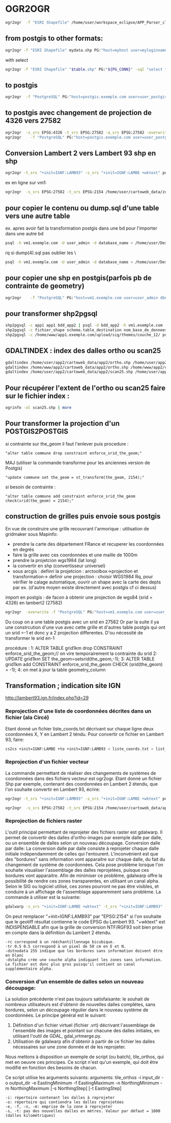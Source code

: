 # OGR2OGR
```bash
ogr2ogr  -f "ESRI Shapefile" /home/user/workspace_eclipse/APP_Parser_client/SHP/ /home/user/workspace_eclipse/APP_Parser_client/GML/all_wirma.gml
```

## from postgis to other formats:
```bash
ogr2ogr -f "ESRI Shapefile" mydata.shp PG:"host=myhost user=myloginname dbname=mydbname password=mypassword" "mytable"
```
with select
```bash
ogr2ogr -f "ESRI Shapefile" "$table.shp" PG:"${PG_CONN}" -sql "select * from public.$table where site like '83%'"
```
## to postgis
```bash
ogr2ogr  -f "PostgreSQL" PG:"host=postgis.exemple.com user=user_postgis dbname=bdd_pnrbsn2 password=XXXXXX" file_name.dgn
```

## to postgis avec changement de projection de 4326 vers 27582
```bash
ogr2ogr  -s_srs EPSG:4326 -t_srs EPSG:27582 -a_srs EPSG:27582 -overwrite -f "PostgreSQL" PG:"host=vm1.exemple.com user=user_admin dbname=database_name password=XXXXXX" z_wwwroot/cartoweb_data/grille1km_region.shp -nln grid1km
ogr2ogr    -f "PostgreSQL" PG:"host=postgis.exemple.com user=user_postgis dbname=bdd_pnrbsn password=XXXXXX" ../z_wwwroot/mapserver//upload/sig/themes/couche_27/fichiers_dgn/enq2115.dgn -nln 112
```

## Conversion Lambert 2 vers Lambert 93 shp en shp
```bash
ogr2ogr -t_srs "+init=IGNF:LAMB93" -s_srs "+init=IGNF:LAMBE +wktext" polygones_L93.shp polygones_L2E.shp
```
ex en ligne sur vm1:
```bash
ogr2ogr  -s_srs EPSG:27582 -t_srs EPSG:2154 /home/user/cartoweb_data/zone_viti_93.shp /home/user/cartoweb_data/zone_viti.shp
```

## pour copier le contenu ou dump.sql d'une table vers une autre table
ex. apres avoir fait la transformation postgis dans une bd pour l'importer dans une autre bd
```bash
psql -h vm1.exemple.com -U user_admin -d database_name < /home/user/Desktop/dump.sql
```
rq si dump(4).sql pas oublier les \
```bash
psql -h vm1.exemple.com -U user_admin -d database_name < /home/user/Desktop/dump\(4\).sql
```

## pour copier une shp en postgis(parfois pb de contrainte de geometry)
```bash
ogr2ogr    -f "PostgreSQL" PG:"host=vm1.exemple.com user=user_admin dbname=bdd_app2 password=XXXXXX" /mnt/share1/user/cartoweb_data/app2/communes_parc.shp -nln pnrlat.matable
```

## pour transformer shp2pgsql
```bash
shp2pgsql -c app1 app1 bdd_app2 | psql -d bdd_app2 -h vm1.exemple.com -u user_admin
shp2pgsql -c fichier_shape schema.table_destination nom_base_de_donnees | psql -d nom_base_de_donnees -h url hote -U nom_utilisateur
shp2pgsql -c /home/www/app1.exemple.com/upload/sig/themes/couche_12/ public.lyr32 bdd_app1| psql -d bdd_app1 -h localhost -U user_app1
```

## GDALTINDEX : index des dalles ortho ou scan25
```bash
gdaltindex /home/user/app2/cartoweb_data/app2/ortho.shp /home/user/app2/cartoweb_data/app2/ORTHO/*.ecw
gdaltindex /home/www/app2/cartoweb_data/app2/ortho.shp /home/www/app2/cartoweb_data/app2/ORTHO/*.ecw
gdaltindex /home/user/app2/cartoweb_data/app2/scan25.shp /home/user/app2/cartoweb_data/app2/SCAN25/*.TIF
```

## Pour récupérer l'extent de l'ortho ou scan25 faire sur le fichier index :
```bash
ogrinfo -al scan25.shp | more
```

## Pour transformer la projection d'un POSTGIS2POSTGIS
si contrainte sur the_geom il faut l'enlever puis procedure :
```mysql
"alter table commune drop constraint enforce_srid_the_geom;"
```
MAJ (utiliser la commande transforme pour les anciennes version de Postgis)
```mysql
"update commune set the_geom = st_transform(the_geom, 2154);"
```
si besoin de contrainte :
```mysql
"alter table commune add constraint enforce_srid_the_geom check(srid(the_geom) = 2154);"
```

## construction de grilles puis envoie sous postgis
En vue de construire une grille recouvrant l'armorique :
utilisation de gridmaker sous Mapinfo:
- prendre la carte des département FRance et recuperer les coordonnées en degrés
- faire la grille avec ces coordonnées et une maille de 1000m
- prendre la projetcion wgs1984 (lat long)
- la convertir en shp (convertisseur universel)
- sous arcgis : definri la projetcion : arctoolbox->projection et transformation-> definir une projection : choisir WGS1984
Rq, pour vérifier le calage automatique, ouvrir un shape avec la carte  des depts par ex.
(d'autre moyen existe directement avec postgis cf ci dessus)

import en postgis : de facon à obtenir une projection de wgs84 (srid = 4326) en lambert2 (27582)
```bash
ogr2ogr  -overwrite -f "PostgreSQL" PG:"host=vm1.exemple.com user=user_app2 dbname=bdd_app2 password=password" /home/www/app2/cartoweb_data/app2/Export_Output.shp -nln pnrlat.grid1km -s_srs EPSG:4326 -t_srs EPSG:27582
```

Du coup on a une table postgis avec un srid en 27582
Or par la suite il ya une constrcution d'une vue avec cette grille et d'autres table postgis qui ont un srid =-1 et donc y a 2 projection differentes.
D'ou  nécessité de transformer le srid en-1

procédure :
1: ALTER TABLE grid1km drop CONSTRAINT enforce_srid_the_geom;// on vire temporairement la contrainte du srid
2: UPDATE grid1km SET the_geom=setsrid(the_geom,-1);
3: ALTER TABLE grid1km add CONSTRAINT enforce_srid_the_geom  CHECK (srid(the_geom) = -1);
4: on met à jour la table geometry_column

## Transformation ; indication site IGN
http://lambert93.ign.fr/index.php?id=29

### Reprojection d'une liste de coordonnées décrites dans un fichier (ala Circé)
Etant donné un fichier liste_coords.txt décrivant sur chaque ligne deux coordonnées X, Y en Lambert 2 téndu. Pour convertir ce fichier en Lambert 93, faire:
```bash
cs2cs +init=IGNF:LAMBE +to +init=IGNF:LAMB93 < liste_coords.txt > list_coords_L93.txt
```
### Reprojection d'un fichier vecteur
La commande permettant de réaliser des changements de systèmes de coordonnées dans des fichiers vecteur est ogr2ogr. Etant donné un fichier Shp par exemple, contenant des coordonnées en Lambert 2 étendu, que l'on souhaite convertir en Lambert 93, écrire:
```bash
ogr2ogr -t_srs "+init=IGNF:LAMB93" -s_srs "+init=IGNF:LAMBE +wktext" polygones_L93.shp polygones_L2E.shp
```
```bash
ogr2ogr  -s_srs EPSG:27582 -t_srs EPSG:2154 /home/user/cartoweb_data/app2/communes_93.shp /home/user/cartoweb_data/app2/communes.shp
```

### Reprojection de fichiers raster
L'outil principal permettant de reprojeter des fichiers raster est gdalwarp. Il permet de convertir des dalles d'ortho-images par exemple dalle par dalle, ou un ensemble de dalles selon un nouveau découpage.
Conversion dalle par dalle:
La conversion dalle par dalle consiste à reprojeter chaque dalle initiale indépendamment de celles qui l'entourent. L'inconvénient est que des "bordures" sans information vont apparaitre sur chaque dalle, du fait du changement de système de coordonnées. Cela pose problème lorsque l'on souhaite visualiser l'assemblage des dalles reprojetées, puisque ces bordures vont apparaitre. Afin de minimiser ce problème, gdalwarp offre la possibilité de rendre ces zones transparentes, en utilisant un canal alpha. Selon le SIG ou logiciel utilisé, ces zones pourront ne pas être visibles, et conduire à un affichage de l'assemblage apparemment sans problème.
La commande à utiliser est la suivante:
```bash
gdalwarp -s_srs "+init=IGNF:LAMBE +wktext" -t_srs "+init=IGNF:LAMB93" -rc -tr 0.5 0.5 -co "INTERLEAVE=PIXEL" -dstnodata 255 -dstalpha image_L2E.tif image_L93.tif
```
On peut remplacer "+init=IGNF:LAMB93" par "EPSG:2154" si l'on souhaite que le geotiff résultat contienne le code EPSG du Lambert 93.
"+wktext" est INDISPENSABLE afin que la grille de conversion NTF/RGF93 soit bien prise en compte dans la définition du Lambert 2 étendu.
```
-rc correspond à un rééchantillonnage bicubique.
-tr 0.5 0.5 correspond à un pixel de 50 cm en E et N.
-dstnodata 255 indique que les bordures sans information doivent être en blanc
-dstalpha crée une couche alpha indiquant les zones sans information. Le fichier est donc plus gros puisqu'il contient un canal supplémentaire alpha.
```

### Conversion d'un ensemble de dalles selon un nouveau découpage:
La solution précédente n'est pas toujours satisfaisante: le souhait de nombreux utilisateurs est d'obtenir de nouvelles dalles complètes, sans bordures, selon un découpage régulier dans le nouveau système de coordonnées.
Le principe général est le suivant:
1) Définition d'un fichier virtuel (fichier .vrt) décrivant l'assemblage de l'ensemble des images et pointant sur chacune des dalles initiales, en utilisant l'outil de GDAL, gdal_vrtmerge.py.
2) Utilisation de gdalwarp afin d'obtenir à partir de ce fichier les dalles nécessaires sur une zone donnée et de les reprojeter.

Nous mettons à disposition un exemple de script (ou batch), tile_orthos, qui met en oeuvre ces principes. Ce script n'est qu'un exemple, qui doit être modifié en fonction des besoins de chacun.

Ce script utilise les arguments suivants:
arguments: tile_orthos -i input_dir -o output_dir -e EastingMinimum -f EastingMaximum -n NorthingMinimum -m NorthingMaximum [-s NorthingStep] [-t EastingStep]

```
-i: répertoire contenant les dalles à reprojeter
-o: répertoire qui contiendra les dalles reprojetées
-e, -f, -n, -m: emprise de la zone à reprojeter
-s, -t: pas des nouvelles dalles en mètres. Valeur par défaut = 1000 (dalles kilométriques)
```
